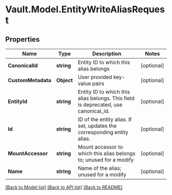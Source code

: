 # Vault.Model.EntityWriteAliasRequest

## Properties

Name | Type | Description | Notes
------------ | ------------- | ------------- | -------------
**CanonicalId** | **string** | Entity ID to which this alias belongs | [optional] 
**CustomMetadata** | **Object** | User provided key-value pairs | [optional] 
**EntityId** | **string** | Entity ID to which this alias belongs. This field is deprecated, use canonical_id. | [optional] 
**Id** | **string** | ID of the entity alias. If set, updates the corresponding entity alias. | [optional] 
**MountAccessor** | **string** | Mount accessor to which this alias belongs to; unused for a modify | [optional] 
**Name** | **string** | Name of the alias; unused for a modify | [optional] 

[[Back to Model list]](../README.md#documentation-for-models) [[Back to API list]](../README.md#documentation-for-api-endpoints) [[Back to README]](../README.md)

